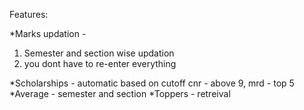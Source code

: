 Features:

*Marks updation - 
1) Semester and section wise updation
2) you dont have to re-enter everything

*Scholarships - automatic based on cutoff cnr - above 9, mrd - top 5
*Average - semester and section
*Toppers - retreival        